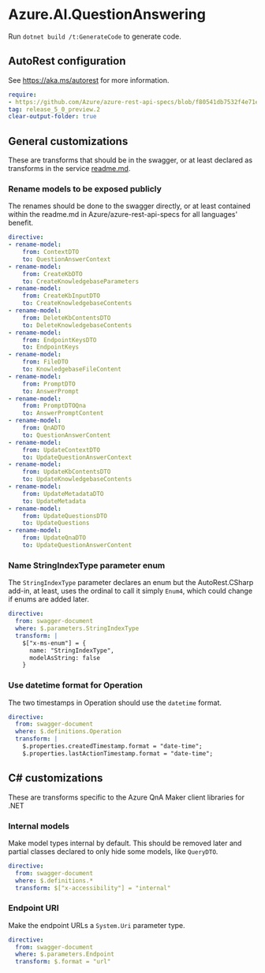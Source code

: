 # Azure.AI.QuestionAnswering

Run `dotnet build /t:GenerateCode` to generate code.

## AutoRest configuration

See <https://aka.ms/autorest> for more information.

``` yaml
require:
- https://github.com/Azure/azure-rest-api-specs/blob/f80541db7532f4e71e6f64c1bb1bde86b8620c67/specification/cognitiveservices/data-plane/QnAMaker/readme.md
tag: release_5_0_preview.2
clear-output-folder: true
```

## General customizations

These are transforms that should be in the swagger, or at least declared as transforms in the service [readme.md](https://github.com/Azure/azure-rest-api-specs/blob/f80541db7532f4e71e6f64c1bb1bde86b8620c67/specification/cognitiveservices/data-plane/QnAMaker/readme.md).

### Rename models to be exposed publicly

The renames should be done to the swagger directly, or at least contained within the readme.md in Azure/azure-rest-api-specs for all languages' benefit.

``` yaml
directive:
- rename-model:
    from: ContextDTO
    to: QuestionAnswerContext
- rename-model:
    from: CreateKbDTO
    to: CreateKnowledgebaseParameters
- rename-model:
    from: CreateKbInputDTO
    to: CreateKnowledgebaseContents
- rename-model:
    from: DeleteKbContentsDTO
    to: DeleteKnowledgebaseContents
- rename-model:
    from: EndpointKeysDTO
    to: EndpointKeys
- rename-model:
    from: FileDTO
    to: KnowledgebaseFileContent
- rename-model:
    from: PromptDTO
    to: AnswerPrompt
- rename-model:
    from: PromptDTOQna
    to: AnswerPromptContent
- rename-model:
    from: QnADTO
    to: QuestionAnswerContent
- rename-model:
    from: UpdateContextDTO
    to: UpdateQuestionAnswerContext
- rename-model:
    from: UpdateKbContentsDTO
    to: UpdateKnowledgebaseContents
- rename-model:
    from: UpdateMetadataDTO
    to: UpdateMetadata
- rename-model:
    from: UpdateQuestionsDTO
    to: UpdateQuestions
- rename-model:
    from: UpdateQnaDTO
    to: UpdateQuestionAnswerContent
```

### Name StringIndexType parameter enum

The `StringIndexType` parameter declares an enum but the AutoRest.CSharp add-in, at least, uses the ordinal to call it simply `Enum4`, which could change if enums are added later.

``` yaml
directive:
  from: swagger-document
  where: $.parameters.StringIndexType
  transform: |
    $["x-ms-enum"] = {
      name: "StringIndexType",
      modelAsString: false
    }
```

### Use datetime format for Operation

The two timestamps in Operation should use the `datetime` format.

``` yaml
directive:
  from: swagger-document
  where: $.definitions.Operation
  transform: |
    $.properties.createdTimestamp.format = "date-time";
    $.properties.lastActionTimestamp.format = "date-time";
```

## C# customizations

These are transforms specific to the Azure QnA Maker client libraries for .NET

### Internal models

Make model types internal by default. This should be removed later and partial classes declared to only hide some models, like `QueryDTO`.

``` yaml
directive:
  from: swagger-document
  where: $.definitions.*
  transform: $["x-accessibility"] = "internal"
```

### Endpoint URI

Make the endpoint URLs a `System.Uri` parameter type.

``` yaml
directive:
  from: swagger-document
  where: $.parameters.Endpoint
  transform: $.format = "url"
```
